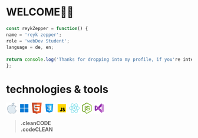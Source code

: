 # WELCOME🙏🏻


```javascript
const reykZepper = function() {
name = 'reyk zepper';
role = 'webDev Student';
language = de, en;

return console.log('Thanks for dropping into my profile, if you're intersted...contact me!?'); 
};
```



# technologies & tools
![apple logo](Assets/icons8-mac-os-30.png)
![windows logo](Assets/icons8-windows-11-30.png)
![html logo](Assets/icons8-html-5-is-a-software-solution-stack-that-defines-the-properties-and-behaviors-of-web-page-30.png)
![css logo](Assets/icons8-css3-30.png)
![js logo](Assets/icons8-javascript-30.png)
![react logo](Assets/icons8-react-native-30.png)
![node.js logo](Assets/icons8-node.js-30.png)
![vs code logo](Assets/icons8-visual-studio-30.png)

>__.cleanCODE__  
> __.codeCLEAN__

